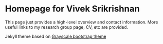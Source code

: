 Homepage for Vivek Srikrishnan
=========================

This page just provides a high-level overview and contact information. More useful links to my research group page, CV, etc are provided.

Jekyll theme based on [Grayscale bootstrap theme ](http://ironsummitmedia.github.io/startbootstrap-grayscale/)
